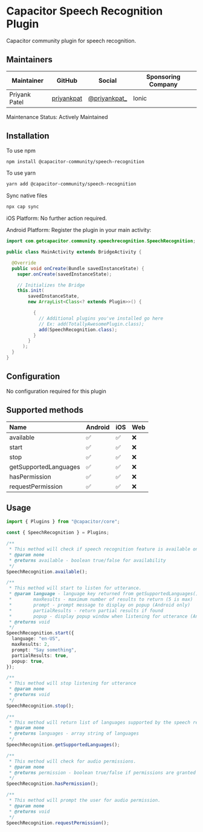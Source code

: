 # Capacitor Speech Recognition Plugin

Capacitor community plugin for speech recognition.

## Maintainers

| Maintainer    | GitHub                                      | Social                                           | Sponsoring Company |
| ------------- | ------------------------------------------- | ------------------------------------------------ | ------------------ |
| Priyank Patel | [priyankpat](https://github.com/priyankpat) | [@priyankpat\_](https://twitter.com/priyankpat_) | Ionic              |

Maintenance Status: Actively Maintained

## Installation

To use npm

```bash
npm install @capacitor-community/speech-recognition
```

To use yarn

```bash
yarn add @capacitor-community/speech-recognition
```

Sync native files

```bash
npx cap sync
```

iOS Platform: No further action required.

Android Platform: Register the plugin in your main activity:

```java
import com.getcapacitor.community.speechrecognition.SpeechRecognition;

public class MainActivity extends BridgeActivity {

  @Override
  public void onCreate(Bundle savedInstanceState) {
    super.onCreate(savedInstanceState);

    // Initializes the Bridge
    this.init(
        savedInstanceState,
        new ArrayList<Class<? extends Plugin>>() {

          {
            // Additional plugins you've installed go here
            // Ex: add(TotallyAwesomePlugin.class);
            add(SpeechRecognition.class);
          }
        }
      );
  }
}
```

## Configuration

No configuration required for this plugin

## Supported methods

| Name                  | Android | iOS | Web |
| :-------------------- | :------ | :-- | :-- |
| available             | ✅      | ✅  | ❌  |
| start                 | ✅      | ✅  | ❌  |
| stop                  | ✅      | ✅  | ❌  |
| getSupportedLanguages | ✅      | ✅  | ❌  |
| hasPermission         | ✅      | ✅  | ❌  |
| requestPermission     | ✅      | ✅  | ❌  |

## Usage

```typescript
import { Plugins } from "@capacitor/core";

const { SpeechRecognition } = Plugins;

/**
 * This method will check if speech recognition feature is available on the device.
 * @param none
 * @returns available - boolean true/false for availability
 */
SpeechRecognition.available();

/**
 * This method will start to listen for utterance.
 * @param language - language key returned from getSupportedLanguages()
 *        maxResults - maximum number of results to return (5 is max)
 *        prompt - prompt message to display on popup (Android only)
 *        partialResults - return partial results if found
 *        popup - display popup window when listening for utterance (Android only)
 * @returns void
 */
SpeechRecognition.start({
  language: "en-US",
  maxResults: 2,
  prompt: "Say something",
  partialResults: true,
  popup: true,
});

/**
 * This method will stop listening for utterance
 * @param none
 * @returns void
 */
SpeechRecognition.stop();

/**
 * This method will return list of languages supported by the speech recognizer.
 * @param none
 * @returns languages - array string of languages
 */
SpeechRecognition.getSupportedLanguages();

/**
 * This method will check for audio permissions.
 * @param none
 * @returns permission - boolean true/false if permissions are granted
 */
SpeechRecognition.hasPermission();

/**
 * This method will prompt the user for audio permission.
 * @param none
 * @returns void
 */
SpeechRecognition.requestPermission();
```
